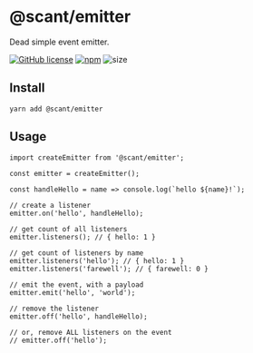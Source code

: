# @scant/emitter

Dead simple event emitter.

[![GitHub license](https://img.shields.io/badge/license-MIT-blue.svg)](https://raw.githubusercontent.com/w33ble/scant-js/master/LICENSE)
[![npm](https://img.shields.io/npm/v/@scant/emitter.svg)](https://www.npmjs.com/package/@scant/emitter)
![size](http://img.badgesize.io/https://unpkg.com/@scant/emitter?compression=gzip&label=minzip_size)

## Install

```
yarn add @scant/emitter
```

## Usage

```
import createEmitter from '@scant/emitter';

const emitter = createEmitter();

const handleHello = name => console.log(`hello ${name}!`);

// create a listener
emitter.on('hello', handleHello);

// get count of all listeners
emitter.listeners(); // { hello: 1 }

// get count of listeners by name
emitter.listeners('hello'); // { hello: 1 }
emitter.listeners('farewell'); // { farewell: 0 }

// emit the event, with a payload
emitter.emit('hello', 'world');

// remove the listener
emitter.off('hello', handleHello);

// or, remove ALL listeners on the event
// emitter.off('hello');
```
